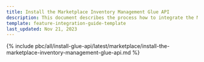 ```yaml
---
title: Install the Marketplace Inventory Management Glue API
description: This document describes the process how to integrate the Marketplace Inventory Management Glue API feature into a Spryker project.
template: feature-integration-guide-template
last_updated: Nov 21, 2023
---
```


{% include pbc/all/install-glue-api/latest/marketplace/install-the-marketplace-inventory-management-glue-api.md %} <!-- To edit, see /_includes/pbc/all/install-glue-api/202311.0/marketplace/install-the-marketplace-inventory-management-glue-api.md -->
